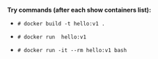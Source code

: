 **Try commands (after each show containers list):**

* `# docker build -t hello:v1 .`

* `# docker run  hello:v1`

* `# docker run -it --rm hello:v1 bash`

